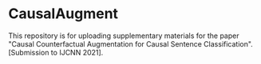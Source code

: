 # CausalAugment
This repository is for uploading supplementary materials for the paper "Causal Counterfactual Augmentation for Causal Sentence Classification". [Submission to IJCNN 2021].

